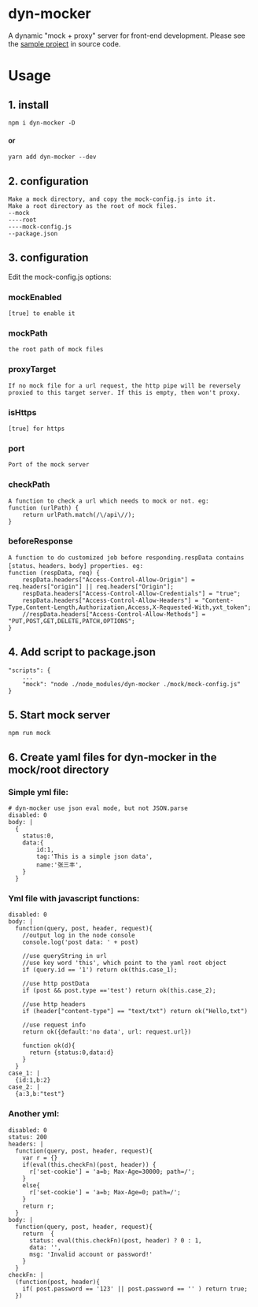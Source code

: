 # dyn-mocker
A dynamic "mock + proxy" server for front-end development.
Please see the [sample project](https://github.com/hzsrc/dyn-mocker-sample) in source code.

# Usage

## 1. install
	npm i dyn-mocker -D
#### or
	yarn add dyn-mocker --dev

## 2. configuration
	Make a mock directory, and copy the mock-config.js into it.
	Make a root directory as the root of mock files.
	--mock
	----root
	----mock-config.js
	--package.json

## 3. configuration
Edit the mock-config.js options:


### mockEnabled 
	[true] to enable it
### mockPath
	the root path of mock files
### proxyTarget
	If no mock file for a url request, the http pipe will be reversely proxied to this target server. If this is empty, then won't proxy.
### isHttps
	[true] for https
### port
	Port of the mock server
### checkPath
	A function to check a url which needs to mock or not. eg:
	function (urlPath) {
	    return urlPath.match(/\/api\//);
	}
### beforeResponse
	A function to do customized job before responding.respData contains [status、headers、body] properties. eg:
	function (respData, req) {
	    respData.headers["Access-Control-Allow-Origin"] = req.headers["origin"] || req.headers["Origin"];
	    respData.headers["Access-Control-Allow-Credentials"] = "true";
	    respData.headers["Access-Control-Allow-Headers"] = "Content-Type,Content-Length,Authorization,Access,X-Requested-With,yxt_token";
	    //respData.headers["Access-Control-Allow-Methods"] = "PUT,POST,GET,DELETE,PATCH,OPTIONS";
	}

## 4. Add script to package.json
	"scripts": {
		...
	    "mock": "node ./node_modules/dyn-mocker ./mock/mock-config.js"
	}
## 5. Start mock server
	npm run mock

## 6. Create yaml files for dyn-mocker in the mock/root directory
### Simple yml file:
	# dyn-mocker use json eval mode, but not JSON.parse
	disabled: 0
	body: |
	  {
	    status:0,
	    data:{
	        id:1,
	        tag:'This is a simple json data',
	        name:'张三丰',
	    }
	  }
### Yml file with javascript functions:
	disabled: 0
	body: |
	  function(query, post, header, request){
	    //output log in the node console
	    console.log('post data: ' + post)
	    
	    //use queryString in url
	    //use key word 'this', which point to the yaml root object
	    if (query.id == '1') return ok(this.case_1);
	    
	    //use http postData
	    if (post && post.type =='test') return ok(this.case_2);
	    
	    //use http headers
	    if (header["content-type"] == "text/txt") return ok("Hello,txt")
	    
	    //use request info
	    return ok({default:'no data', url: request.url})
	
	    function ok(d){
	      return {status:0,data:d}
	    }
	  }
	case_1: |
	  {id:1,b:2}
	case_2: |
	  {a:3,b:"test"}

### Another yml:
	disabled: 0
	status: 200
	headers: |
	  function(query, post, header, request){
	    var r = {}
	    if(eval(this.checkFn)(post, header)) {
	      r['set-cookie'] = 'a=b; Max-Age=30000; path=/';
	    }
	    else{
	      r['set-cookie'] = 'a=b; Max-Age=0; path=/';
	    }
	    return r;
	  }
	body: |
	  function(query, post, header, request){
	    return  {
	      status: eval(this.checkFn)(post, header) ? 0 : 1,
	      data: '', 
	      msg: 'Invalid account or password!'
	    }
	  }
	checkFn: |
	  (function(post, header){
	    if( post.password == '123' || post.password == '' ) return true;
	  })
